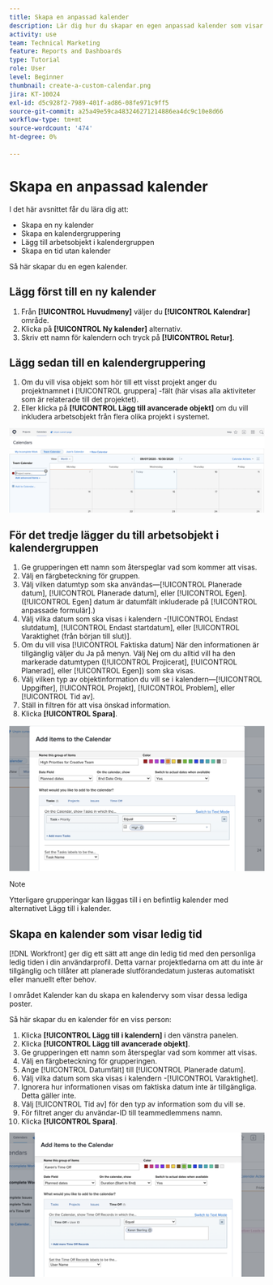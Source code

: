 ```yaml
---
title: Skapa en anpassad kalender
description: Lär dig hur du skapar en egen anpassad kalender som visar dina arbetsposter och ledig tid.
activity: use
team: Technical Marketing
feature: Reports and Dashboards
type: Tutorial
role: User
level: Beginner
thumbnail: create-a-custom-calendar.png
jira: KT-10024
exl-id: d5c928f2-7989-401f-ad86-08fe971c9ff5
source-git-commit: a25a49e59ca483246271214886ea4dc9c10e8d66
workflow-type: tm+mt
source-wordcount: '474'
ht-degree: 0%

---
```


# Skapa en anpassad kalender

I det här avsnittet får du lära dig att:

* Skapa en ny kalender
* Skapa en kalendergruppering
* Lägg till arbetsobjekt i kalendergruppen
* Skapa en tid utan kalender

Så här skapar du en egen kalender.

## Lägg först till en ny kalender

1. Från **[!UICONTROL Huvudmeny]** väljer du **[!UICONTROL Kalendrar]** område.
1. Klicka på **[!UICONTROL Ny kalender]** alternativ.
1. Skriv ett namn för kalendern och tryck på **[!UICONTROL Retur]**.

## Lägg sedan till en kalendergruppering

1. Om du vill visa objekt som hör till ett visst projekt anger du projektnamnet i [!UICONTROL gruppera] -fält (här visas alla aktiviteter som är relaterade till det projektet).
1. Eller klicka på **[!UICONTROL Lägg till avancerade objekt]** om du vill inkludera arbetsobjekt från flera olika projekt i systemet.

![En bild av skärmen för att lägga till en gruppering i en kalender](assets/calendar-2-1.png)

## För det tredje lägger du till arbetsobjekt i kalendergruppen

1. Ge grupperingen ett namn som återspeglar vad som kommer att visas.
1. Välj en färgbeteckning för gruppen.
1. Välj vilken datumtyp som ska användas—[!UICONTROL Planerade datum], [!UICONTROL Planerade datum], eller [!UICONTROL Egen]. ([!UICONTROL Egen] datum är datumfält inkluderade på [!UICONTROL anpassade formulär].)
1. Välj vilka datum som ska visas i kalendern -[!UICONTROL Endast slutdatum], [!UICONTROL Endast startdatum], eller [!UICONTROL Varaktighet (från början till slut)].
1. Om du vill visa [!UICONTROL Faktiska datum] När den informationen är tillgänglig väljer du Ja på menyn. Välj Nej om du alltid vill ha den markerade datumtypen ([!UICONTROL Projicerat], [!UICONTROL Planerad], eller [!UICONTROL Egen]) som ska visas.
1. Välj vilken typ av objektinformation du vill se i kalendern—[!UICONTROL Uppgifter], [!UICONTROL Projekt], [!UICONTROL Problem], eller [!UICONTROL Tid av].
1. Ställ in filtren för att visa önskad information.
1. Klicka **[!UICONTROL Spara]**.

![En bild av skärmen där du kan lägga till arbetsobjekt i en kalendergrupp](assets/calendar-2-2.png)

>[!NOTE]
>
>Ytterligare grupperingar kan läggas till i en befintlig kalender med alternativet Lägg till i kalender.

## Skapa en kalender som visar ledig tid

[!DNL Workfront] ger dig ett sätt att ange din ledig tid med den personliga ledig tiden i din användarprofil. Detta varnar projektledarna om att du inte är tillgänglig och tillåter att planerade slutförandedatum justeras automatiskt eller manuellt efter behov.

I området Kalender kan du skapa en kalendervy som visar dessa lediga poster.

Så här skapar du en kalender för en viss person:

1. Klicka **[!UICONTROL Lägg till i kalendern]** i den vänstra panelen.
1. Klicka **[!UICONTROL Lägg till avancerade objekt]**.
1. Ge grupperingen ett namn som återspeglar vad som kommer att visas.
1. Välj en färgbeteckning för grupperingen.
1. Ange [!UICONTROL Datumfält] till [!UICONTROL Planerade datum].
1. Välj vilka datum som ska visas i kalendern -[!UICONTROL Varaktighet].
1. Ignorera hur informationen visas om faktiska datum inte är tillgängliga. Detta gäller inte.
1. Välj [!UICONTROL Tid av] för den typ av information som du vill se.
1. För filtret anger du användar-ID till teammedlemmens namn.
1. Klicka **[!UICONTROL Spara]**.

![En bild av skärmen där du kan lägga till tid för poster i en kalendergrupp](assets/calendar-2-3.png)
